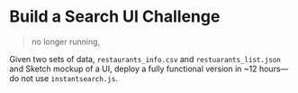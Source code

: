 # Build a Search UI Challenge

> no longer running,

Given two sets of data, `restaurants_info.csv` and `restuarants_list.json` and Sketch mockup of a UI, deploy a fully functional version in ~12 hours—do not use `instantsearch.js`.
